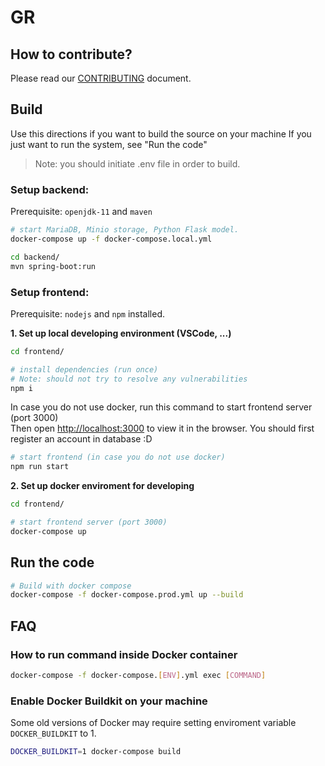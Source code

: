 # GR

## How to contribute?
Please read our [CONTRIBUTING](https://github.com/lehoangtran289/gr/blob/develop/CONTRIBUTING.md) document.

## Build
Use this directions if you want to build the source on your machine
If you just want to run the system, see "Run the code"

>Note: you should initiate .env file in order to build.

### Setup backend:
Prerequisite: `openjdk-11` and `maven`
```bash
# start MariaDB, Minio storage, Python Flask model.
docker-compose up -f docker-compose.local.yml

cd backend/
mvn spring-boot:run
```

### Setup frontend: 
Prerequisite: `nodejs` and `npm` installed.

**1. Set up local developing environment (VSCode, ...)**
```bash
cd frontend/

# install dependencies (run once)
# Note: should not try to resolve any vulnerabilities
npm i
```

In case you do not use docker, run this command to start frontend server (port 3000) <br>
Then open [http://localhost:3000](http://localhost:3000) to view it in the browser. You should first register an account in database :D
```bash
# start frontend (in case you do not use docker)
npm run start
```

**2. Set up docker enviroment for developing**
```bash
cd frontend/

# start frontend server (port 3000)
docker-compose up
```

## Run the code
```bash
# Build with docker compose 
docker-compose -f docker-compose.prod.yml up --build
```

## FAQ
### How to run command inside Docker container
```bash
docker-compose -f docker-compose.[ENV].yml exec [COMMAND]
```

### Enable Docker Buildkit on your machine
Some old versions of Docker may require setting enviroment variable `DOCKER_BUILDKIT` to 1.

```bash
DOCKER_BUILDKIT=1 docker-compose build
```
